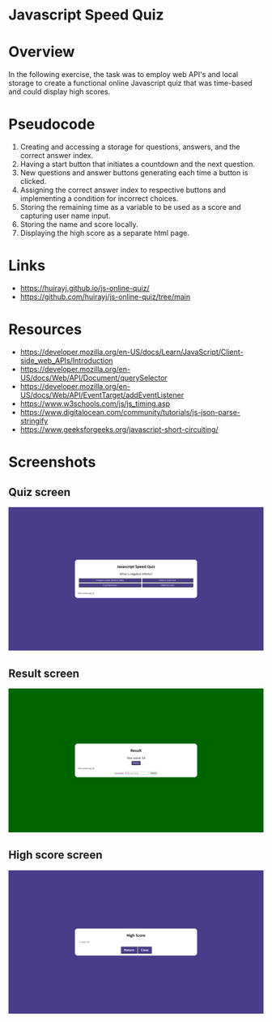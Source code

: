 # Javascript Speed Quiz

# Overview

In the following exercise, the task was to employ web API's and local storage to create a functional online Javascript quiz that was time-based and could display high scores.

# Pseudocode
1. Creating and accessing a storage for questions, answers, and the correct answer index.
2. Having a start button that initiates a countdown and the next question.
3. New questions and answer buttons generating each time a button is clicked.
4. Assigning the correct answer index to respective buttons and implementing a condition for incorrect choices.
5. Storing the remaining time as a variable to be used as a score and capturing user name input.
6. Storing the name and score locally.
7. Displaying the high score as a separate html page.

# Links
- https://huirayj.github.io/js-online-quiz/
- https://github.com/huirayj/js-online-quiz/tree/main

# Resources
- https://developer.mozilla.org/en-US/docs/Learn/JavaScript/Client-side_web_APIs/Introduction
- https://developer.mozilla.org/en-US/docs/Web/API/Document/querySelector
- https://developer.mozilla.org/en-US/docs/Web/API/EventTarget/addEventListener
- https://www.w3schools.com/js/js_timing.asp
- https://www.digitalocean.com/community/tutorials/js-json-parse-stringify
- https://www.geeksforgeeks.org/javascript-short-circuiting/

# Screenshots
## Quiz screen
![Quiz question](https://github.com/huirayj/js-online-quiz/blob/main/assets/screenshots/screenshot-question.png)
## Result screen
![Game over](https://github.com/huirayj/js-online-quiz/blob/main/assets/screenshots/screenshot-result.png)
## High score screen
![High score](https://github.com/huirayj/js-online-quiz/raw/main/assets/screenshots/screenshot-highscore.png)